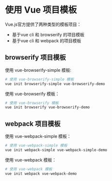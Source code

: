 使用 Vue 项目模板
===

Vue.js官方提供了两种类型的模板项目：
* 基于vue cli 和 browserify 的项目模板
* 基于vue cli 和 webpack 的项目模板

## browserify 项目模板
使用 vue-browserify-simple 模板:
```bash
# 使用 vue-browserify-simple 模板
vue init browserify-simple vue-browserify-demo
```

使用 vue-browserify 模板：
```bash
# 使用 vue-browserify 模板
vue init browserify vue-browserify-demo
```


## webpack 项目模板
使用 vue-webpack-simple 模板：
```bash
# 使用 vue-webpack-simple 模板
vue init webpack-simple vue-webpack-simple-demo
```

使用 vue-webpack 模板：
```bash
# 使用 vue-webpack 模板
vue init webpack vue-webpack-demo
```